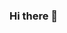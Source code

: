 ### Hi there 👋

<script src='https://storage.ko-fi.com/cdn/scripts/overlay-widget.js'></script>
<script>
  kofiWidgetOverlay.draw('snoweirdo', {
    'type': 'floating-chat',
    'floating-chat.donateButton.text': 'Support me',
    'floating-chat.donateButton.background-color': '#794bc4',
    'floating-chat.donateButton.text-color': '#fff'
  });
</script>

<!--

- 🔭 I’m currently working on Cross Platform Mobile Applications and Responsive Web Applications. 
- 💡 I’m currently learning ReactJs and React-Native. 
- 💻 Technologies I use : ReactJs, React-Native, Firebase, MaterialUI, Expo-CLI, React-Native CLI. 
-->
